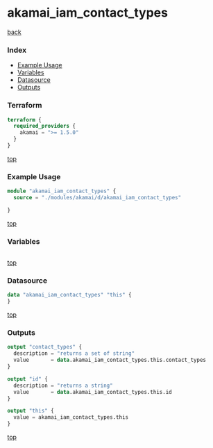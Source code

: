 # akamai_iam_contact_types

[back](../akamai.md)

### Index

- [Example Usage](#example-usage)
- [Variables](#variables)
- [Datasource](#datasource)
- [Outputs](#outputs)

### Terraform

```terraform
terraform {
  required_providers {
    akamai = ">= 1.5.0"
  }
}
```

[top](#index)

### Example Usage

```terraform
module "akamai_iam_contact_types" {
  source = "./modules/akamai/d/akamai_iam_contact_types"

}
```

[top](#index)

### Variables

```terraform
```

[top](#index)

### Datasource

```terraform
data "akamai_iam_contact_types" "this" {
}
```

[top](#index)

### Outputs

```terraform
output "contact_types" {
  description = "returns a set of string"
  value       = data.akamai_iam_contact_types.this.contact_types
}

output "id" {
  description = "returns a string"
  value       = data.akamai_iam_contact_types.this.id
}

output "this" {
  value = akamai_iam_contact_types.this
}
```

[top](#index)